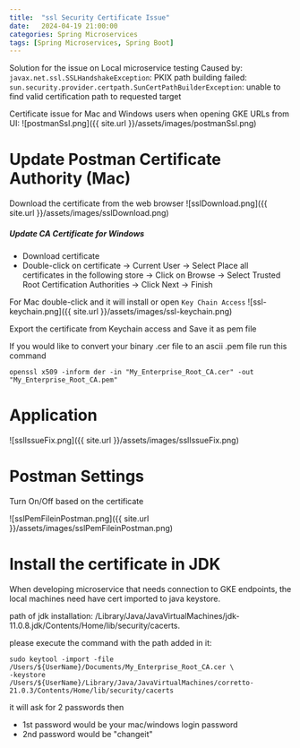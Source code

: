 ```yaml
---
title:  "ssl Security Certificate Issue"
date:   2024-04-19 21:00:00
categories: Spring Microservices
tags: [Spring Microservices, Spring Boot]
---
```


Solution for the issue on Local microservice testing
Caused by: `javax.net.ssl.SSLHandshakeException`: PKIX path building failed: `sun.security.provider.certpath.SunCertPathBuilderException`: 
unable to find valid certification path to requested target

Certificate issue for Mac and Windows users when opening GKE URLs from UI:
![postmanSsl.png]({{ site.url }}/assets/images/postmanSsl.png)

# Update Postman Certificate Authority (Mac)

Download the certificate from the web browser
![sslDownload.png]({{ site.url }}/assets/images/sslDownload.png)

##### Update CA Certificate for Windows
- Download  certificate
- Double-click on certificate → Current User → Select Place all certificates in the following store → Click on Browse 
→ Select Trusted Root Certification Authorities → Click Next → Finish

For Mac double-click and it will install or open `Key Chain Access`
![ssl-keychain.png]({{ site.url }}/assets/images/ssl-keychain.png)

Export the certificate from Keychain access and Save it as pem file

If you would like to convert your binary .cer file to an ascii .pem file run this command
```shell
openssl x509 -inform der -in "My_Enterprise_Root_CA.cer" -out "My_Enterprise_Root_CA.pem"
```
# Application

![sslIssueFix.png]({{ site.url }}/assets/images/sslIssueFix.png)

# Postman Settings

Turn On/Off based on the certificate

![sslPemFileinPostman.png]({{ site.url }}/assets/images/sslPemFileinPostman.png)

# Install the certificate in JDK

When developing microservice that needs connection to GKE endpoints, 
the local machines need have cert imported to java keystore.

path of jdk installation: /Library/Java/JavaVirtualMachines/jdk-11.0.8.jdk/Contents/Home/lib/security/cacerts.

please execute the command with the path added in it:

```shell
sudo keytool -import -file /Users/${UserName}/Documents/My_Enterprise_Root_CA.cer \
-keystore /Users/${UserName}/Library/Java/JavaVirtualMachines/corretto-21.0.3/Contents/Home/lib/security/cacerts
```

it will ask for 2 passwords then

- 1st password would be your mac/windows login password
- 2nd password would be "changeit"